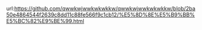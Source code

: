 url:https://github.com/qwwkwjwwkwkwkkw/qwwkwjwwkwkwkkw/blob/2ba50e4864544f2639c8dd11c88fe566f9c1cb12/%E5%8D%8E%E5%B9%BB%E5%BC%82%E9%BE%99.html

<!---
qwwkwjwwkwkwkkw/qwwkwjwwkwkwkkw is a ✨ special ✨ repository because its `README.md` (this file) appears on your GitHub profile.
You can click the Preview link to take a look at your changes.
--->
